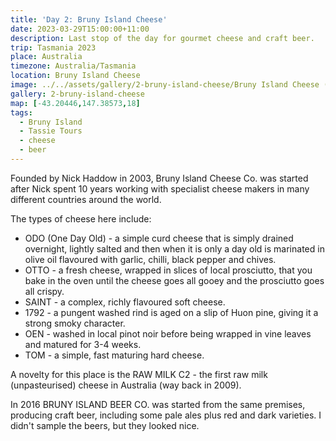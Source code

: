 ```yaml
---
title: 'Day 2: Bruny Island Cheese'
date: 2023-03-29T15:00:00+11:00
description: Last stop of the day for gourmet cheese and craft beer.
trip: Tasmania 2023
place: Australia
timezone: Australia/Tasmania
location: Bruny Island Cheese
image: ../../assets/gallery/2-bruny-island-cheese/Bruny Island Cheese (13).jpeg
gallery: 2-bruny-island-cheese
map: [-43.20446,147.38573,18]
tags:
  - Bruny Island
  - Tassie Tours
  - cheese
  - beer
---
```

Founded by Nick Haddow in 2003, Bruny Island Cheese Co. was started after Nick spent 10 years working with specialist cheese makers in many different countries around the world.

The types of cheese here include:

- ODO (One Day Old) -  a simple curd cheese that is simply drained overnight, lightly salted and then when it is only a day old is marinated in olive oil flavoured with garlic, chilli, black pepper and chives.
- OTTO - a fresh cheese, wrapped in slices of local prosciutto, that you bake in the oven until the cheese goes all gooey and the prosciutto goes all crispy.
- SAINT - a complex, richly flavoured soft cheese.
- 1792 - a pungent washed rind is aged on a slip of Huon pine, giving it a strong smoky character.
- OEN - washed in local pinot noir before being wrapped in vine leaves and matured for 3-4 weeks.
- TOM - a simple, fast maturing hard cheese.

A novelty for this place is the RAW MILK C2 - the first raw milk (unpasteurised) cheese in Australia (way back in 2009).

In 2016 BRUNY ISLAND BEER CO. was started from the same premises, producing craft beer, including some pale ales plus red and dark varieties. I didn't sample the beers, but they looked nice.
